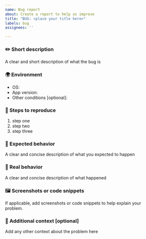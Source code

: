 ```yaml
---
name: Bug report
about: Create a report to help us improve
title: "BUG: <place your title here>"
labels: bug
assignees: ''

---
```


### ✏️ Short description
A clear and short description of what the bug is

### 🌍 Environment
- OS:
- App version:
- Other conditions \[optional]:

### 📜 Steps to reproduce
1. step one
2. step two
3. step three

### 👀 Expected behavior
A clear and concise description of what you expected to happen

### 👀 Real behavior
A clear and concise description of what happened

### 🖼️ Screenshots or code snippets
If applicable, add screenshots or code snippets to help explain your problem.

### 📝 Additional context \[optional]
Add any other context about the problem here
